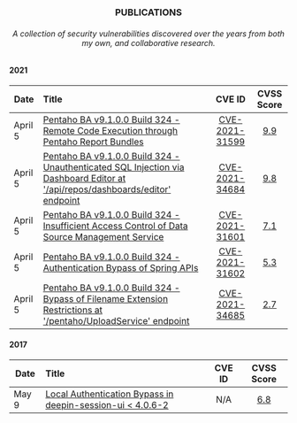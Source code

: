 <h3 align="center">PUBLICATIONS</h3>
<h6 align="center">A collection of security vulnerabilities discovered over the years from both my own, and collaborative research.</h6>

#### 2021

| Date          | Title  |  CVE ID  |  CVSS Score  |
| ------------- |:-------|:--------:|:------------:|
| April 5       | [Pentaho BA v9.1.0.0 Build 324 - Remote Code Execution through Pentaho Report Bundles](https://hawsec.com/publications/pentaho/HVPENT210401-Pentaho-BA-Security-Assessment-Report-v1_1.pdf)     | [CVE-2021-31599](https://cve.mitre.org/cgi-bin/cvename.cgi?name=CVE-2021-31599) | [9.9](https://nvd.nist.gov/vuln-metrics/cvss/v3-calculator?vector=AV:N/AC:L/PR:L/UI:N/S:C/C:H/I:H/A:H/E:H/RL:X/RC:C&version=3.1) |
| April 5 | [Pentaho BA v9.1.0.0 Build 324 - Unauthenticated SQL Injection via Dashboard Editor at '/api/repos/dashboards/editor' endpoint](https://hawsec.com/publications/pentaho/HVPENT210401-Pentaho-BA-Security-Assessment-Report-v1_1.pdf)      | [CVE-2021-34684](https://cve.mitre.org/cgi-bin/cvename.cgi?name=CVE-2021-34684) | [9.8](https://nvd.nist.gov/vuln-metrics/cvss/v3-calculator?vector=AV:N/AC:L/PR:N/UI:N/S:U/C:H/I:H/A:H/E:H/RL:X/RC:C&version=3.1) |
| April 5 | [Pentaho BA v9.1.0.0 Build 324 - Insufficient Access Control of Data Source Management Service](https://hawsec.com/publications/pentaho/HVPENT210401-Pentaho-BA-Security-Assessment-Report-v1_1.pdf)      | [CVE-2021-31601](https://cve.mitre.org/cgi-bin/cvename.cgi?name=CVE-2021-31601) | [7.1](https://nvd.nist.gov/vuln-metrics/cvss/v3-calculator?vector=AV:N/AC:L/PR:L/UI:N/S:U/C:H/I:L/A:N/E:H/RL:X/RC:C&version=3.1) |
| April 5 | [Pentaho BA v9.1.0.0 Build 324 - Authentication Bypass of Spring APIs](https://hawsec.com/publications/pentaho/HVPENT210401-Pentaho-BA-Security-Assessment-Report-v1_1.pdf)      | [CVE-2021-31602](https://cve.mitre.org/cgi-bin/cvename.cgi?name=CVE-2021-31602) | [5.3](https://nvd.nist.gov/vuln-metrics/cvss/v3-calculator?vector=AV:N/AC:L/PR:N/UI:N/S:U/C:L/I:N/A:N/E:H/RL:X/RC:C&version=3.1) |
| April 5 | [Pentaho BA v9.1.0.0 Build 324 - Bypass of Filename Extension Restrictions at '/pentaho/UploadService' endpoint](https://hawsec.com/publications/pentaho/HVPENT210401-Pentaho-BA-Security-Assessment-Report-v1_1.pdf)      | [CVE-2021-34685](https://cve.mitre.org/cgi-bin/cvename.cgi?name=CVE-2021-34685) | [2.7](https://nvd.nist.gov/vuln-metrics/cvss/v3-calculator?vector=AV:N/AC:L/PR:H/UI:N/S:U/C:N/I:L/A:N/E:H/RL:X/RC:C&version=3.1) |

#### 2017

|  Date       | Title  |  CVE ID  |  CVSS Score  |
| ----------- |:-------|:--------:|:------------:|
| May 9       | [Local Authentication Bypass in deepin-session-ui < 4.0.6-2](https://github.com/iamaldi/portfolio/blob/main/2017/Local%20Authentication%20Bypass%20in%20deepin-session-ui.md)      | N/A | [6.8](https://nvd.nist.gov/vuln-metrics/cvss/v3-calculator?vector=AV:P/AC:L/PR:N/UI:N/S:U/C:H/I:H/A:H/E:H/RL:O/RC:C&version=3.1) |

